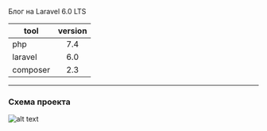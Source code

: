Блог на Laravel 6.0 LTS

| tool          | version |
| ------------- |:-------:|
| php           | 7.4     |
| laravel       | 6.0     |
| composer      | 2.3     |

___

### Схема проекта

![alt text](https://github.com/Te1m0z/Te1m0z/blob/42192795790bd86ac87746efa095d54cfe75c4d3/trash/laravel6.0-blog/scheme.png)
